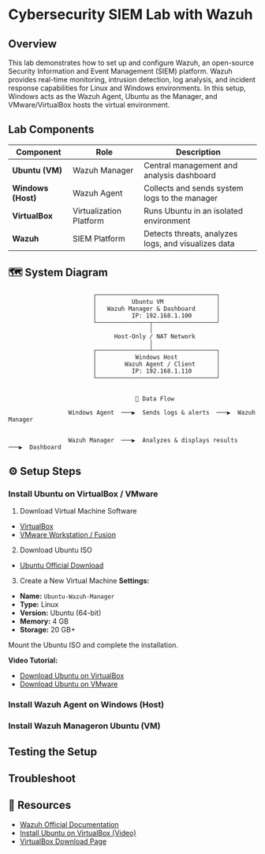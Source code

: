 # Cybersecurity SIEM Lab with Wazuh

## Overview
This lab demonstrates how to set up and configure Wazuh, an open-source Security Information and Event Management (SIEM) platform. Wazuh provides real-time monitoring, intrusion detection, log analysis, and incident response capabilities for Linux and Windows environments. In this setup, Windows acts as the Wazuh Agent, Ubuntu as the Manager, and VMware/VirtualBox hosts the virtual environment.

## Lab Components
| Component | Role | Description |
|------------|------|-------------|
| **Ubuntu (VM)** | Wazuh Manager | Central management and analysis dashboard |
| **Windows (Host)** | Wazuh Agent | Collects and sends system logs to the manager |
| **VirtualBox** | Virtualization Platform | Runs Ubuntu in an isolated environment |
| **Wazuh** | SIEM Platform | Detects threats, analyzes logs, and visualizes data |

## 🗺️ System Diagram

                            ┌──────────────────────────────────┐
                            │          Ubuntu VM               │
                            │   Wazuh Manager & Dashboard      │
                            │          IP: 192.168.1.100       │
                            └───────────────┬──────────────────┘
                                            │
                                  Host-Only / NAT Network
                                            │
                            ┌───────────────┴──────────────────┐
                            │           Windows Host           │
                            │        Wazuh Agent / Client      │
                            │          IP: 192.168.1.110       │
                            └──────────────────────────────────┘


                                        🔁 Data Flow

                     Windows Agent  ───▶  Sends logs & alerts  ───▶  Wazuh Manager


                     Wazuh Manager  ───▶  Analyzes & displays results  ───▶  Dashboard


## ⚙️ Setup Steps
### Install Ubuntu on VirtualBox / VMware
1. Download Virtual Machine Software
- [VirtualBox](https://www.virtualbox.org/wiki/Downloads)  
- [VMware Workstation / Fusion](https://www.vmware.com/products/desktop-hypervisor/workstation-and-fusion)

2. Download Ubuntu ISO
- [Ubuntu Official Download](https://ubuntu.com/download)

3. Create a New Virtual Machine
**Settings:**
- **Name:** `Ubuntu-Wazuh-Manager`  
- **Type:** Linux  
- **Version:** Ubuntu (64-bit)  
- **Memory:** 4 GB  
- **Storage:** 20 GB+  

Mount the Ubuntu ISO and complete the installation.

**Video Tutorial:**  
- [Download Ubuntu on VirtualBox](https://www.youtube.com/watch?v=IOSEdXVmmpM)  
- [Download Ubuntu on VMware](https://www.youtube.com/watch?v=CNAmlDEzqKo)

### Install Wazuh Agent on Windows (Host)


### Install Wazuh Manageron Ubuntu (VM)

## Testing the Setup

## Troubleshoot
   
## 🧾 Resources
- [Wazuh Official Documentation](https://documentation.wazuh.com)
- [Install Ubuntu on VirtualBox (Video)](https://www.youtube.com/watch?v=IOSEdXVmmpM)
- [VirtualBox Download Page](https://www.virtualbox.org/wiki/Downloads)
